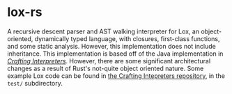 # lox-rs

A recursive descent parser and AST walking interpreter for Lox, an object-oriented, dynamically typed language, with closures, first-class functions, and some static analysis. However, this implementation does not include inheritance.
This implementation is based off of the Java implementation in [*Crafting Interpreters*](https://craftinginterpreters.com).
However, there are some significant architectural changes as a result of Rust's not-quite object oriented nature.
Some example Lox code can be found in [the Crafting Intepreters repository](https://github.com/munificent/craftinginterpreters), in the `test/` subdirectory.